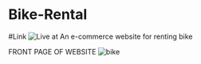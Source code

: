 # Bike-Rental
#Link
![Live at](https://itsmohitmkk.github.io/Bike-Rental/)
An e-commerce website for renting bike

FRONT PAGE OF WEBSITE
![bike](https://user-images.githubusercontent.com/74761614/104839164-6e869180-58e5-11eb-9d22-72c2fc95b477.jpeg)
